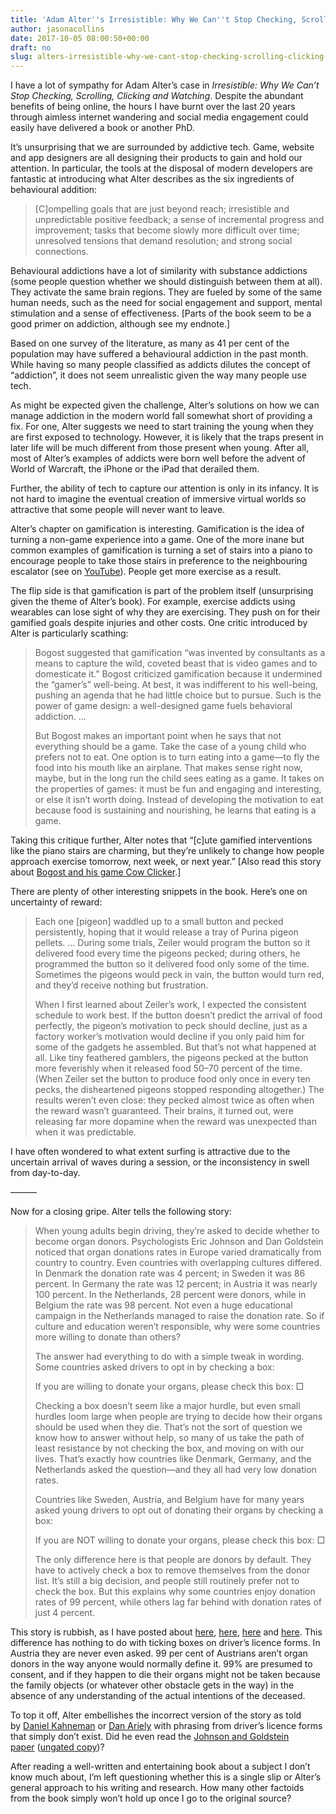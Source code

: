 ```yaml
---
title: 'Adam Alter''s Irresistible: Why We Can''t Stop Checking, Scrolling, Clicking and Watching'
author: jasonacollins
date: 2017-10-05 08:00:50+00:00
draft: no
slug: alters-irresistible-why-we-cant-stop-checking-scrolling-clicking-and-watching
---
```


I have a lot of sympathy for Adam Alter’s case in *Irresistible: Why We Can’t Stop Checking, Scrolling, Clicking and Watching*. Despite the abundant benefits of being online, the hours I have burnt over the last 20 years through aimless internet wandering and social media engagement could easily have delivered a book or another PhD.

It’s unsurprising that we are surrounded by addictive tech. Game, website and app designers are all designing their products to gain and hold our attention. In particular, the tools at the disposal of modern developers are fantastic at introducing what Alter describes as the six ingredients of behavioural addition:

>[C]ompelling goals that are just beyond reach; irresistible and unpredictable positive feedback; a sense of incremental progress and improvement; tasks that become slowly more difficult over time; unresolved tensions that demand resolution; and strong social connections.

Behavioural addictions have a lot of similarity with substance addictions (some people question whether we should distinguish between them at all). They activate the same brain regions. They are fueled by some of the same human needs, such as the need for social engagement and support, mental stimulation and a sense of effectiveness. [Parts of the book seem to be a good primer on addiction, although see my endnote.]

Based on one survey of the literature, as many as 41 per cent of the population may have suffered a behavioural addiction in the past month. While having so many people classified as addicts dilutes the concept of “addiction”, it does not seem unrealistic given the way many people use tech.

As might be expected given the challenge, Alter’s solutions on how we can manage addiction in the modern world fall somewhat short of providing a fix. For one, Alter suggests we need to start training the young when they are first exposed to technology. However, it is likely that the traps present in later life will be much different from those present when young. After all, most of Alter’s examples of addicts were born well before the advent of World of Warcraft, the iPhone or the iPad that derailed them.

Further, the ability of tech to capture our attention is only in its infancy. It is not hard to imagine the eventual creation of immersive virtual worlds so attractive that some people will never want to leave.

Alter’s chapter on gamification is interesting. Gamification is the idea of turning a non-game experience into a game. One of the more inane but common examples of gamification is turning a set of stairs into a piano to encourage people to take those stairs in preference to the neighbouring escalator (see on [YouTube](https://m.youtube.com/watch?v=2lXh2n0aPyw)). People get more exercise as a result.

The flip side is that gamification is part of the problem itself (unsurprising given the theme of Alter’s book). For example, exercise addicts using wearables can lose sight of why they are exercising. They push on for their gamified goals despite injuries and other costs. One critic introduced by Alter is particularly scathing:

>Bogost suggested that gamification “was invented by consultants as a means to capture the wild, coveted beast that is video games and to domesticate it.” Bogost criticized gamification because it undermined the “gamer’s” well-being. At best, it was indifferent to his well-being, pushing an agenda that he had little choice but to pursue. Such is the power of game design: a well-designed game fuels behavioral addiction. ...
>
>But Bogost makes an important point when he says that not everything should be a game. Take the case of a young child who prefers not to eat. One option is to turn eating into a game—to fly the food into his mouth like an airplane. That makes sense right now, maybe, but in the long run the child sees eating as a game. It takes on the properties of games: it must be fun and engaging and interesting, or else it isn’t worth doing. Instead of developing the motivation to eat because food is sustaining and nourishing, he learns that eating is a game.

Taking this critique further, Alter notes that “[c]ute gamified interventions like the piano stairs are charming, but they’re unlikely to change how people approach exercise tomorrow, next week, or next year.” [Also read this story about [Bogost and his game Cow Clicker](http://www.npr.org/2011/11/18/142518949/cow-clicker-founder-if-you-cant-ruin-it-destroy-it).]

There are plenty of other interesting snippets in the book. Here’s one on uncertainty of reward:

>Each one [pigeon] waddled up to a small button and pecked persistently, hoping that it would release a tray of Purina pigeon pellets. ... During some trials, Zeiler would program the button so it delivered food every time the pigeons pecked; during others, he programmed the button so it delivered food only some of the time. Sometimes the pigeons would peck in vain, the button would turn red, and they’d receive nothing but frustration.
>
>When I first learned about Zeiler’s work, I expected the consistent schedule to work best. If the button doesn’t predict the arrival of food perfectly, the pigeon’s motivation to peck should decline, just as a factory worker’s motivation would decline if you only paid him for some of the gadgets he assembled. But that’s not what happened at all. Like tiny feathered gamblers, the pigeons pecked at the button more feverishly when it released food 50–70 percent of the time. (When Zeiler set the button to produce food only once in every ten pecks, the disheartened pigeons stopped responding altogether.) The results weren’t even close: they pecked almost twice as often when the reward wasn’t guaranteed. Their brains, it turned out, were releasing far more dopamine when the reward was unexpected than when it was predictable.

I have often wondered to what extent surfing is attractive due to the uncertain arrival of waves during a session, or the inconsistency in swell from day-to-day.

———

Now for a closing gripe. Alter tells the following story:

>When young adults begin driving, they’re asked to decide whether to become organ donors. Psychologists Eric Johnson and Dan Goldstein noticed that organ donations rates in Europe varied dramatically from country to country. Even countries with overlapping cultures differed. In Denmark the donation rate was 4 percent; in Sweden it was 86 percent. In Germany the rate was 12 percent; in Austria it was nearly 100 percent. In the Netherlands, 28 percent were donors, while in Belgium the rate was 98 percent. Not even a huge educational campaign in the Netherlands managed to raise the donation rate. So if culture and education weren’t responsible, why were some countries more willing to donate than others?
>
>The answer had everything to do with a simple tweak in wording. Some countries asked drivers to opt in by checking a box:
>
>If you are willing to donate your organs, please check this box: □
>
>Checking a box doesn’t seem like a major hurdle, but even small hurdles loom large when people are trying to decide how their organs should be used when they die. That’s not the sort of question we know how to answer without help, so many of us take the path of least resistance by not checking the box, and moving on with our lives. That’s exactly how countries like Denmark, Germany, and the Netherlands asked the question—and they all had very low donation rates.
>
>Countries like Sweden, Austria, and Belgium have for many years asked young drivers to opt out of donating their organs by checking a box:
>
>If you are NOT willing to donate your organs, please check this box: □
>
>The only difference here is that people are donors by default. They have to actively check a box to remove themselves from the donor list. It’s still a big decision, and people still routinely prefer not to check the box. But this explains why some countries enjoy donation rates of 99 percent, while others lag far behind with donation rates of just 4 percent.

This story is rubbish, as I have posted about [here](https://www.jasoncollins.blog/charts-that-dont-seem-quite-right-organ-donation-edition/), [here](https://www.jasoncollins.blog/bad-nudges-organ-donation-edition/), [here](https://www.jasoncollins.blog/re-reading-kahnemans-thinking-fast-and-slow/) and [here](https://www.jasoncollins.blog/does-presuming-you-can-take-a-persons-organs-save-lives/). This difference has nothing to do with ticking boxes on driver’s licence forms. In Austria they are never even asked. 99 per cent of Austrians aren’t organ donors in the way anyone would normally define it. 99% are presumed to consent, and if they happen to die their organs might not be taken because the family objects (or whatever other obstacle gets in the way) in the absence of any understanding of the actual intentions of the deceased.

To top it off, Alter embellishes the incorrect version of the story as told by [Daniel Kahneman](https://www.jasoncollins.blog/re-reading-kahnemans-thinking-fast-and-slow/) or [Dan Ariely](https://www.jasoncollins.blog/charts-that-dont-seem-quite-right-organ-donation-edition/) with phrasing from driver’s licence forms that simply don’t exist. Did he even read the [Johnson and Goldstein paper](http://science.sciencemag.org/content/302/5649/1338) ([ungated copy](http://www.dangoldstein.com/papers/DefaultsScience.pdf))?

After reading a well-written and entertaining book about a subject I don’t know much about, I’m left questioning whether this is a single slip or Alter’s general approach to his writing and research. How many other factoids from the book simply won’t hold up once I go to the original source?
